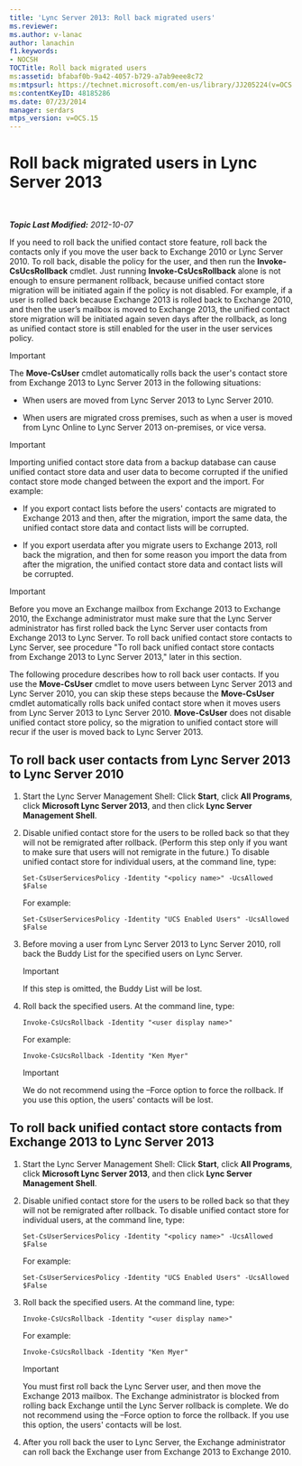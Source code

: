 ```yaml
---
title: 'Lync Server 2013: Roll back migrated users'
ms.reviewer: 
ms.author: v-lanac
author: lanachin
f1.keywords:
- NOCSH
TOCTitle: Roll back migrated users
ms:assetid: bfabaf0b-9a42-4057-b729-a7ab9eee8c72
ms:mtpsurl: https://technet.microsoft.com/en-us/library/JJ205224(v=OCS.15)
ms:contentKeyID: 48185286
ms.date: 07/23/2014
manager: serdars
mtps_version: v=OCS.15
---
```


# Roll back migrated users in Lync Server 2013

<div data-xmlns="http://www.w3.org/1999/xhtml">

<div class="topic" data-xmlns="http://www.w3.org/1999/xhtml" data-msxsl="urn:schemas-microsoft-com:xslt" data-cs="https://msdn.microsoft.com/">

<div data-asp="https://msdn2.microsoft.com/asp">



</div>

<div id="mainSection">

<div id="mainBody">

<span> </span>

_**Topic Last Modified:** 2012-10-07_

If you need to roll back the unified contact store feature, roll back the contacts only if you move the user back to Exchange 2010 or Lync Server 2010. To roll back, disable the policy for the user, and then run the **Invoke-CsUcsRollback** cmdlet. Just running **Invoke-CsUcsRollback** alone is not enough to ensure permanent rollback, because unified contact store migration will be initiated again if the policy is not disabled. For example, if a user is rolled back because Exchange 2013 is rolled back to Exchange 2010, and then the user’s mailbox is moved to Exchange 2013, the unified contact store migration will be initiated again seven days after the rollback, as long as unified contact store is still enabled for the user in the user services policy.

<div>


> [!IMPORTANT]  
> The <STRONG>Move-CsUser</STRONG> cmdlet automatically rolls back the user's contact store from Exchange 2013 to Lync Server 2013 in the following situations: 
> <UL>
> <LI>
> <P>When users are moved from Lync Server 2013 to Lync Server 2010.</P>
> <LI>
> <P>When users are migrated cross premises, such as when a user is moved from Lync Online to Lync Server 2013 on-premises, or vice versa.</P></LI></UL>



</div>

<div>


> [!IMPORTANT]  
> Importing unified contact store data from a backup database can cause unified contact store data and user data to become corrupted if the unified contact store mode changed between the export and the import. For example: 
> <UL>
> <LI>
> <P>If you export contact lists before the users' contacts are migrated to Exchange 2013 and then, after the migration, import the same data, the unified contact store data and contact lists will be corrupted.</P>
> <LI>
> <P>If you export userdata after you migrate users to Exchange 2013, roll back the migration, and then for some reason you import the data from after the migration, the unified contact store data and contact lists will be corrupted.</P></LI></UL>



</div>

<div>


> [!IMPORTANT]  
> Before you move an Exchange mailbox from Exchange 2013 to Exchange 2010, the Exchange administrator must make sure that the Lync Server administrator has first rolled back the Lync Server user contacts from Exchange 2013 to Lync Server. To roll back unified contact store contacts to Lync Server, see procedure "To roll back unified contact store contacts from Exchange 2013 to Lync Server 2013," later in this section.



</div>

The following procedure describes how to roll back user contacts. If you use the **Move-CsUser** cmdlet to move users between Lync Server 2013 and Lync Server 2010, you can skip these steps because the **Move-CsUser** cmdlet automatically rolls back unifed contact store when it moves users from Lync Server 2013 to Lync Server 2010. **Move-CsUser** does not disable unified contact store policy, so the migration to unified contact store will recur if the user is moved back to Lync Server 2013.

<div>

## To roll back user contacts from Lync Server 2013 to Lync Server 2010

1.  Start the Lync Server Management Shell: Click **Start**, click **All Programs**, click **Microsoft Lync Server 2013**, and then click **Lync Server Management Shell**.

2.  Disable unified contact store for the users to be rolled back so that they will not be remigrated after rollback. (Perform this step only if you want to make sure that users will not remigrate in the future.) To disable unified contact store for individual users, at the command line, type:
    
        Set-CsUserServicesPolicy -Identity "<policy name>" -UcsAllowed $False
    
    For example:
    
        Set-CsUserServicesPolicy -Identity "UCS Enabled Users" -UcsAllowed $False

3.  Before moving a user from Lync Server 2013 to Lync Server 2010, roll back the Buddy List for the specified users on Lync Server.
    
    <div>
    

    > [!IMPORTANT]  
    > If this step is omitted, the Buddy List will be lost.

    
    </div>

4.  Roll back the specified users. At the command line, type:
    
        Invoke-CsUcsRollback -Identity "<user display name>"
    
    For example:
    
        Invoke-CsUcsRollback -Identity "Ken Myer"
    
    <div>
    

    > [!IMPORTANT]  
    > We do not recommend using the –Force option to force the rollback. If you use this option, the users' contacts will be lost.

    
    </div>

</div>

<div>

## To roll back unified contact store contacts from Exchange 2013 to Lync Server 2013

1.  Start the Lync Server Management Shell: Click **Start**, click **All Programs**, click **Microsoft Lync Server 2013**, and then click **Lync Server Management Shell**.

2.  Disable unified contact store for the users to be rolled back so that they will not be remigrated after rollback. To disable unified contact store for individual users, at the command line, type:
    
        Set-CsUserServicesPolicy -Identity "<policy name>" -UcsAllowed $False
    
    For example:
    
        Set-CsUserServicesPolicy -Identity "UCS Enabled Users" -UcsAllowed $False

3.  Roll back the specified users. At the command line, type:
    
        Invoke-CsUcsRollback -Identity "<user display name>"
    
    For example:
    
        Invoke-CsUcsRollback -Identity "Ken Myer"
    
    <div>
    

    > [!IMPORTANT]  
    > You must first roll back the Lync Server user, and then move the Exchange 2013 mailbox. The Exchange administrator is blocked from rolling back Exchange until the Lync Server rollback is complete. We do not recommend using the –Force option to force the rollback. If you use this option, the users' contacts will be lost.

    
    </div>

4.  After you roll back the user to Lync Server, the Exchange administrator can roll back the Exchange user from Exchange 2013 to Exchange 2010.

</div>

</div>

<span> </span>

</div>

</div>

</div>

